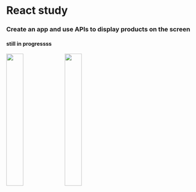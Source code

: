 # React study

### Create an app and use APIs to display products on the screen

#### still in progressss

<img src="/imgs/01.png" width="30%" height="auto" />
<img src="/imgs/02.png" width="30%" height="auto" />